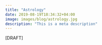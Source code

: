 ```yaml
---
title: "Astrology"
date: 2019-08-19T18:34:32+04:00
image: images/blog/astrology.jpg
description: "This is a meta description"
---
```

[DRAFT]
